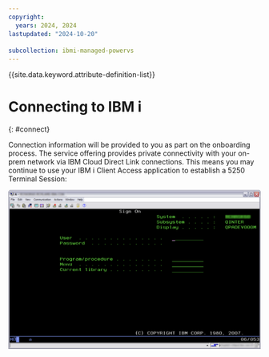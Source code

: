 ```yaml
---
copyright:
  years: 2024, 2024
lastupdated: "2024-10-20"

subcollection: ibmi-managed-powervs
---
```


{{site.data.keyword.attribute-definition-list}}

# Connecting to IBM i
{: #connect}

Connection information will be provided to you as part on the onboarding process. The service offering provides private connectivity with your on-prem network via IBM Cloud Direct Link connections. This means you may continue to use your IBM i Client Access application to establish a 5250 Terminal Session:

![](./assets/ibmi-client-access.png)
